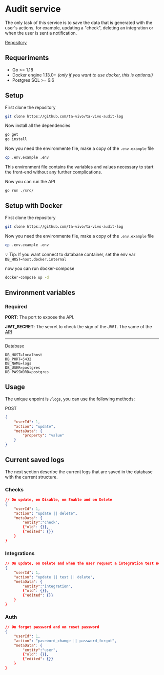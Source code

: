 # Audit service

The only task of this service is to save the data that is generated with the user's actions, for example, updating a "check", deleting an integration or when the user is sent a notification.

[Repository](https://github.com/ta-vivo/ta-vivo-audit-log)

## Requeriments

- Go >= 1.18
- Docker engine 1.13.0+ *(only if you want to use docker, this is optional)*
- Postgres SQL >= 9.6

## Setup 

First clone the repository

```bash
git clone https://github.com/ta-vivo/ta-vivo-audit-log
```

Now install all the dependencies

```bash
go get
go install
```

Now you need the environmente file, make a copy of the `.env.example` file

```bash
cp .env.example .env
```

This environment file contains the variables and values necessary to start the front-end without any further complications.

Now you can run the API

```bash
go run ./src/
```

## Setup with Docker

First clone the repository

```bash
git clone https://github.com/ta-vivo/ta-vivo-audit-log
```

Now you need the environmente file, make a copy of the `.env.example` file

```bash
cp .env.example .env
```

💡 Tip: If you want connect to database container, set the env var `DB_HOST=host.docker.internal`

now you can run docker-compose

```bash
docker-compose up -d
```

## Environment variables

### Required

**PORT**: The port to expose the API.

**JWT_SECRET**: The secret to check the sign of the JWT. The same of the [API](https://github.com/ta-vivo/ta-vivo-api) 

---

Database

```
DB_HOST=localhost
DB_PORT=5432
DB_NAME=logs
DB_USER=postgres
DB_PASSWORD=postgres
```

## Usage

The unique enpoint is `/logs`, you can use the following methods:

POST
```json
{
    "userId": 1,
    "action": "update",
    "metaData": {
        "property": "value"
    }
}
```

## Current saved logs

The next section describe the current logs that are saved in the database with the current structure.

### Checks

```json
// On update, on Disable, on Enable and on Delete
{
    "userId": 1,
    "action": "update || delete",
    "metaData": {
        "entity":"check",
        {"old": {}},
        {"edited": {}}
    }
}
```

### Integrations

```json
// On update, on Delete and when the user request a integration test notification
{
    "userId": 1,
    "action": "update || test || delete",
    "metaData": {
        "entity":"integration",
        {"old": {}},
        {"edited": {}}
    }
}
```

### Auth

```json
// On forgot password and on reset password
{
    "userId": 1,
    "action": "password_change || password_forgot",
    "metaData": {
        "entity":"user",
        {"old": {}},
        {"edited": {}}
    }
}
```
```